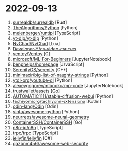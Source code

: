 # 2022-09-13

1. [surrealdb/surrealdb](https://github.com/surrealdb/surrealdb "A scalable, distributed, collaborative, document-graph database, for the realtime web") [Rust]
2. [TheAlgorithms/Python](https://github.com/TheAlgorithms/Python "All Algorithms implemented in Python") [Python]
3. [meienberger/runtipi](https://github.com/meienberger/runtipi "⛺️ Tipi is a homeserver for everyone! One command setup, one click installs for your favorites self-hosted apps. ✨") [TypeScript]
4. [yt-dlp/yt-dlp](https://github.com/yt-dlp/yt-dlp "A youtube-dl fork with additional features and fixes") [Python]
5. [NvChad/NvChad](https://github.com/NvChad/NvChad "An attempt to make neovim cli functional like an IDE while being very beautiful, blazing fast startuptime ~ 14ms to 67ms") [Lua]
6. [Developer-Y/cs-video-courses](https://github.com/Developer-Y/cs-video-courses "List of Computer Science courses with video lectures.") 
7. [ventoy/Ventoy](https://github.com/ventoy/Ventoy "A new bootable USB solution.") [C]
8. [microsoft/ML-For-Beginners](https://github.com/microsoft/ML-For-Beginners "12 weeks, 26 lessons, 52 quizzes, classic Machine Learning for all") [JupyterNotebook]
9. [benphelps/homepage](https://github.com/benphelps/homepage "A highly customizable homepage (or startpage / application dashboard) with Docker and service API integrations.") [JavaScript]
10. [SerenityOS/serenity](https://github.com/SerenityOS/serenity "The Serenity Operating System 🐞") [C++]
11. [minimaxir/big-list-of-naughty-strings](https://github.com/minimaxir/big-list-of-naughty-strings "The Big List of Naughty Strings is a list of strings which have a high probability of causing issues when used as user-input data.") [Python]
12. [ytdl-org/youtube-dl](https://github.com/ytdl-org/youtube-dl "Command-line program to download videos from YouTube.com and other video sites") [Python]
13. [alexeygrigorev/mlbookcamp-code](https://github.com/alexeygrigorev/mlbookcamp-code "The code from the Machine Learning Bookcamp book and a free course based on the book") [JupyterNotebook]
14. [trustwallet/assets](https://github.com/trustwallet/assets "A comprehensive, up-to-date collection of information about several thousands (!) of crypto tokens.") [Go]
15. [AUTOMATIC1111/stable-diffusion-webui](https://github.com/AUTOMATIC1111/stable-diffusion-webui "Stable Diffusion web UI") [Python]
16. [tachiyomiorg/tachiyomi-extensions](https://github.com/tachiyomiorg/tachiyomi-extensions "Source extensions for the Tachiyomi app.") [Kotlin]
17. [odin-lang/Odin](https://github.com/odin-lang/Odin "Odin Programming Language") [Odin]
18. [vinta/awesome-python](https://github.com/vinta/awesome-python "A curated list of awesome Python frameworks, libraries, software and resources") [Python]
19. [neurreps/awesome-neural-geometry](https://github.com/neurreps/awesome-neural-geometry "A curated collection of resources and research related to the geometry of representations in the brain, deep networks, and beyond") 
20. [ContainerSSH/ContainerSSH](https://github.com/ContainerSSH/ContainerSSH "ContainerSSH: Launch containers on demand") [Go]
21. [n8n-io/n8n](https://github.com/n8n-io/n8n "Free and source-available fair-code licensed workflow automation tool. Easily automate tasks across different services.") [TypeScript]
22. [trpc/trpc](https://github.com/trpc/trpc "🧙‍♀️ Move Fast and Break Nothing. End-to-end typesafe APIs made easy.") [TypeScript]
23. [jellyfin/jellyfin](https://github.com/jellyfin/jellyfin "The Free Software Media System") [C#]
24. [qazbnm456/awesome-web-security](https://github.com/qazbnm456/awesome-web-security "🐶 A curated list of Web Security materials and resources.") 
